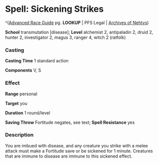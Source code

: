 # Spell: Sickening Strikes

^([Advanced Race Guide][ss-sickening-strikes] pg. **LOOKUP** | PFS Legal | [Archives of Nehtys][sn-sickening-strikes])

**School** transmutation [disease]; **Level** alchemist 2, antipaladin 2, druid 2, hunter 2, investigator 2, magus 3, ranger 4, witch 2 (ratfolk)

### Casting

**Casting Time** 1 standard action  

**Components** V, S

### Effect

**Range** personal  

**Target** you  

**Duration** 1 round/level  

**Saving Throw** Fortitude negates, see text; **Spell Resistance** yes

### Description

You are imbued with disease, and any creature you strike with a melee attack must make a Fortitude save or be sickened for 1 minute. Creatures that are immune to disease are immune to this sickened effect.

[ss-sickening-strikes]: http://paizo.com/products/btpy8rv2
[sn-sickening-strikes]: http://www.archivesofnethys.com/SpellDisplay.aspx?ItemName=Sickening%20Strikes